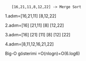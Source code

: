        [16,21,11,8,12,22] -> Merge Sort 


1.adım=[16,21,11]                     [8,12,22]



2.adım=[16]   [21,11]                [8]      [12,22]




3.adım=[16]   [21]   [11]           [8]    [12]    [22]


4.adım=[8,11,12,16,21,22] 

Big-O gösterimi =O(nlogn)=O(6.log6)